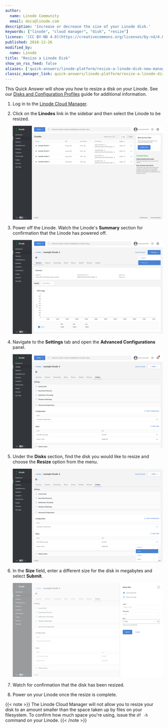 ```yaml
---
author:
  name: Linode Community
  email: docs@linode.com
description: 'Increase or decrease the size of your Linode disk.'
keywords: ["linode", "cloud manager", "disk", "resize"]
license: '[CC BY-ND 4.0](https://creativecommons.org/licenses/by-nd/4.0)'
published: 2018-12-26
modified_by:
  name: Linode
title: "Resize a Linode Disk"
show_on_rss_feed: false
aliases: ['quick-answers/linode-platform/resize-a-linode-disk-new-manager/']
classic_manager_link: quick-answers/linode-platform/resize-a-linode-disk-classic-manager/
---
```

This Quick Answer will show you how to resize a disk on your Linode. See our [Disks and Configuration Profiles](/docs/platform/disk-images/disk-images-and-configuration-profiles/) guide for additional information.

1. Log in to the [Linode Cloud Manager](https://cloud.linode.com/).

1. Click on the **Linodes** link in the sidebar and then select the Linode to be resized.

    ![List of Linodes](linodes-list.png "List of all your Linodes")

1. Power off the Linode. Watch the Linode's **Summary** section for confirmation that the Linode has powered off.

    ![Power off Linode](power-off.png "Power off your Linode")
1. Navigate to the **Settings** tab and open the **Advanced Configurations** panel.

    ![Linode advanced configurations](advanced-configurations.png "Linode advanced configurations")
1. Under the **Disks** section, find the disk you would like to resize and choose the **Resize** option from the menu.

    ![Resize the Linode disk](resize-linode.png "Resize the Linode Disk")

1. In the **Size** field, enter a different size for the disk in megabytes and select **Submit**.

    ![Resize the Linode disk and submit](submit-linode-resize.png "Resize the Linode disk and submit")

1. Watch for confirmation that the disk has been resized.

1. Power on your Linode once the resize is complete.

{{< note >}}
The Linode Cloud Manager will not allow you to resize your disk to an amount smaller than the space taken up by files on your filesystem. To confirm how much space you're using, issue the `df -h` command on your Linode.
{{< /note >}}